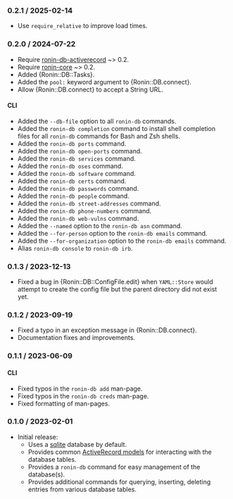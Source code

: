 ### 0.2.1 / 2025-02-14

* Use `require_relative` to improve load times.

### 0.2.0 / 2024-07-22

* Require [ronin-db-activerecord] ~> 0.2.
* Require [ronin-core] ~> 0.2.
* Added {Ronin::DB::Tasks}.
* Added the `pool:` keyword argument to {Ronin::DB.connect}.
* Allow {Ronin::DB.connect} to accept a String URL.

#### CLI

* Added the `--db-file` option to all `ronin-db` commands.
* Added the `ronin-db completion` command to install shell completion files for
  all `ronin-db` commands for Bash and Zsh shells.
* Added the `ronin-db ports` command.
* Added the `ronin-db open-ports` command.
* Added the `ronin-db services` command.
* Added the `ronin-db oses` command.
* Added the `ronin-db software` command.
* Added the `ronin-db certs` command.
* Added the `ronin-db passwords` command.
* Added the `ronin-db people` command.
* Added the `ronin-db street-addresses` command.
* Added the `ronin-db phone-numbers` command.
* Added the `ronin-db web-vulns` command.
* Added the `--named` option to the `ronin-db asn` command.
* Added the `--for-person` option to the `ronin-db emails` command.
* Added the `--for-organization` option to the `ronin-db emails` command.
* Alias `ronin-db console` to `ronin-db irb`.

### 0.1.3 / 2023-12-13

* Fixed a bug in {Ronin::DB::ConfigFile.edit} when `YAML::Store` would attempt
  to create the config file but the parent directory did not exist yet.

### 0.1.2 / 2023-09-19

* Fixed a typo in an exception message in {Ronin::DB.connect}.
* Documentation fixes and improvements.

### 0.1.1 / 2023-06-09

#### CLI

* Fixed typos in the `ronin-db add` man-page.
* Fixed typos in the `ronin-db creds` man-page.
* Fixed formatting of man-pages.

### 0.1.0 / 2023-02-01

* Initial release:
  * Uses a [sqlite] database by default.
  * Provides common [ActiveRecord models][ronin-db-activerecord] for interacting
    with the database tables.
  * Provides a `ronin-db` command for easy management of the database(s).
  * Provides additional commands for querying, inserting, deleting entries from
    various database tables.

[sqlite]: https://sqlite.org/
[ronin-db-activerecord]: https://github.com/ronin-rb/ronin-db-activerecord#readme
[ronin-core]: https://github.com/ronin-rb/ronin-core#readme
